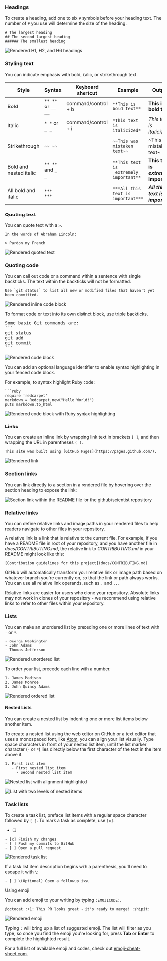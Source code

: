 ### Headings

To create a heading, add one to six `#` symbols before your heading text. The number of `#` you use will determine the size of the heading.

```uage-clean
# The largest heading
## The second largest heading
###### The smallest heading
```

![Rendered H1, H2, and H6 headings](https://help.github.com/assets/images/help/writing/headings-rendered.png)

### Styling text

You can indicate emphasis with bold, italic, or strikethrough text.


| Style | Syntax | Keyboard shortcut | Example | Output |
| - | - | - | - | - |
| Bold | `** **` or `__ __` | command/control + b | `**This is bold text**` | **This is bold text** |
| Italic | `* *` or `_ _` | command/control + i | `*This text is italicized*` | *This text is italicized* |
| Strikethrough | `~~ ~~` |   | `~~This was mistaken text~~` | ~This was mistaken text~ |
| Bold and nested italic | `** **` and `_ _` |   | `**This text is _extremely_ important**` | **This text is *extremely* important** |
| All bold and italic | `*** ***` |   | `***All this text is important***` | ***All this text is important*** |

### Quoting text

You can quote text with a `>`.

```uage-applescript
In the words of Abraham Lincoln:

> Pardon my French
```

![Rendered quoted text](https://help.github.com/assets/images/help/writing/quoted-text-rendered.png)

### Quoting code

You can call out code or a command within a sentence with single backticks. The text within the backticks will not be formatted.

```uage-sql
Use `git status` to list all new or modified files that haven't yet been committed.
```

![Rendered inline code block](https://help.github.com/assets/images/help/writing/inline-code-rendered.png)

To format code or text into its own distinct block, use triple backticks.

<pre>Some basic Git commands are:
```
git status
git add
git commit
```
</pre>

![Rendered code block](https://help.github.com/assets/images/help/writing/code-block-rendered.png)

You can add an optional language identifier to enable syntax highlighting in your fenced code block.

For example, to syntax highlight Ruby code:

```uage-autohotkey
```ruby
require 'redcarpet'
markdown = Redcarpet.new("Hello World!")
puts markdown.to_html
```

![Rendered code block with Ruby syntax highlighting](https://help.github.com/assets/images/help/writing/code-block-syntax-highlighting-rendered.png)

### Links

You can create an inline link by wrapping link text in brackets `[ ]`, and then wrapping the URL in parentheses `( )`.

`This site was built using [GitHub Pages](https://pages.github.com/).`

![Rendered link](https://help.github.com/assets/images/help/writing/link-rendered.png)

### Section links

You can link directly to a section in a rendered file by hovering over the section heading to expose the link:

![Section link within the README file for the github/scientist repository](https://help.github.com/assets/images/help/repository/readme-links.png)

### Relative links

You can define relative links and image paths in your rendered files to help readers navigate to other files in your repository.

A relative link is a link that is relative to the current file. For example, if you have a README file in root of your repository, and you have another file in *docs/CONTRIBUTING.md*, the relative link to *CONTRIBUTING.md* in your README might look like this:

```uage-markdown
[Contribution guidelines for this project](docs/CONTRIBUTING.md)
```

GitHub will automatically transform your relative link or image path based on whatever branch you're currently on, so that the link or path always works. You can use all relative link operands, such as `.` and `..`.

Relative links are easier for users who clone your repository. Absolute links may not work in clones of your repository - we recommend using relative links to refer to other files within your repository.

### Lists

You can make an unordered list by preceding one or more lines of text with `-` or `*`.

```uage-asciidoc
- George Washington
- John Adams
- Thomas Jefferson
```

![Rendered unordered list](https://help.github.com/assets/images/help/writing/unordered-list-rendered.png)

To order your list, precede each line with a number.

```uage-graphql
1. James Madison
2. James Monroe
3. John Quincy Adams
```

![Rendered ordered list](https://help.github.com/assets/images/help/writing/ordered-list-rendered.png)

#### Nested Lists

You can create a nested list by indenting one or more list items below another item.

To create a nested list using the web editor on GitHub or a text editor that uses a monospaced font, like [Atom](https://atom.io/), you can align your list visually. Type space characters in front of your nested list item, until the list marker character (`-` or `*`) lies directly below the first character of the text in the item above it.

```uage-applescript
1. First list item
   - First nested list item
     - Second nested list item
```

![Nested list with alignment highlighted](https://help.github.com/assets/images/help/writing/nested-list-alignment.png)

![List with two levels of nested items](https://help.github.com/assets/images/help/writing/nested-list-example-1.png)

### Task lists

To create a task list, preface list items with a regular space character followed by `[ ]`. To mark a task as complete, use `[x]`.

- [ ]

```uage-inform7
- [x] Finish my changes
- [ ] Push my commits to GitHub
- [ ] Open a pull request
```

![Rendered task list](https://help.github.com/assets/images/help/writing/task-list-rendered.png)

If a task list item description begins with a parenthesis, you'll need to escape it with `\`:

`- [ ] \(Optional) Open a followup issu`

Using emoji

You can add emoji to your writing by typing `:EMOJICODE:`.

`@octocat :+1: This PR looks great - it's ready to merge! :shipit:`

![Rendered emoji](https://help.github.com/assets/images/help/writing/emoji-rendered.png)

Typing `:` will bring up a list of suggested emoji. The list will filter as you type, so once you find the emoji you're looking for, press **Tab** or **Enter** to complete the highlighted result.

For a full list of available emoji and codes, check out [emoji-cheat-sheet.com](http://emoji-cheat-sheet.com/).
